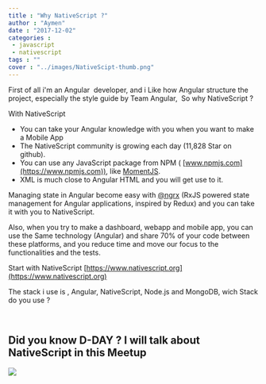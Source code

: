 ```yaml
---
title : "Why NativeScript ?"
author : "Aymen"
date : "2017-12-02"
categories : 
 - javascript
 - nativescript
tags : ""
cover : "../images/NativeScipt-thumb.png"
---
```


First of all i'm an Angular  developer, and i Like how Angular structure the project, especially the style guide by Team Angular,  So why NativeScript ?

With NativeScript

- You can take your Angular knowledge with you when you want to make a Mobile App
- The NativeScript community is growing each day (11,828 Star on github).
- You can use any JavaScript package from NPM ( [www.npmjs.com](https://www.npmjs.com)), like [MomentJS](https://momentjs.com).
- XML is much close to Angular HTML and you will get use to it.

Managing state in Angular become easy with [@ngrx](https://github.com/ngrx/platform) (RxJS powered state management for Angular applications, inspired by Redux) and you can take it with you to NativeScript.

Also, when you try to make a dashboard, webapp and mobile app, you can use the Same technology (Angular) and share 70% of your code between these platforms, and you reduce time and move our focus to the functionalities and the tests.

Start with NativeScript [https://www.nativescript.org](https://www.nativescript.org)

The stack i use is , Angular, NativeScript, Node.js and MongoDB, wich Stack do you use ?

 

## Did you know D-DAY ? I will talk about NativeScript in this Meetup

[![](https://aymen.co/wp-content/uploads/2017/12/d-day2.png)](https://aymen.co/events/d-day-developers-day-1/)
